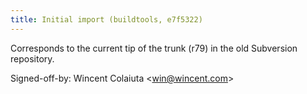 ```yaml
---
title: Initial import (buildtools, e7f5322)
---
```


Corresponds to the current tip of the trunk (r79) in the old Subversion repository.

Signed-off-by: Wincent Colaiuta &lt;win@wincent.com&gt;
